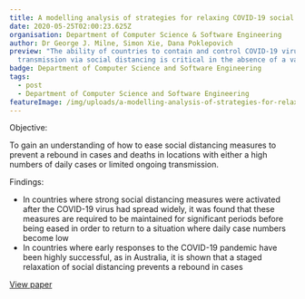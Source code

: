 ```yaml
---
title: A modelling analysis of strategies for relaxing COVID-19 social distancing
date: 2020-05-25T02:00:23.625Z
organisation: Department of Computer Science & Software Engineering
author: Dr George J. Milne, Simon Xie, Dana Poklepovich
preview: "The ability of countries to contain and control COVID-19 virus
  transmission via social distancing is critical in the absence of a vaccine. "
badge: Department of Computer Science and Software Engineering
tags:
  - post
  - Department of Computer Science and Software Engineering
featureImage: /img/uploads/a-modelling-analysis-of-strategies-for-relaxing-covid-19-social-distancing.jpeg
---
```

Objective: 

To gain an understanding of how to ease social distancing measures to prevent a rebound in cases and deaths in locations with either a high numbers of daily cases or limited ongoing transmission.

Findings:

* In countries where strong social distancing measures were activated after the COVID-19 virus had spread widely, it was found that these measures are required to be maintained for significant periods before being eased in order to return to a situation where daily case numbers become low
* In countries where early responses to the COVID-19 pandemic have been highly successful, as in Australia, it is shown that a staged relaxation of social distancing prevents a rebound in cases

<a href="https://www.medrxiv.org/content/10.1101/2020.05.19.20107425v1" target="_blank">
View paper
</a>